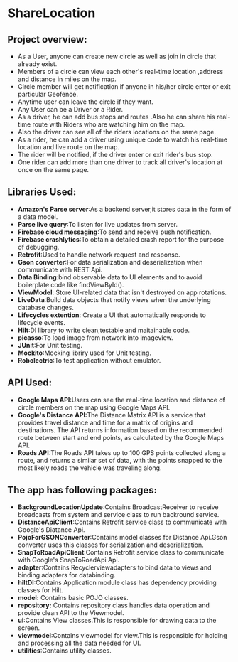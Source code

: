 # ShareLocation

## Project overview:
* As a User, anyone can create new circle as well as  join in circle that already exist.
* Members of a circle can view each other's real-time location ,address and distance in miles on the map.
* Circle member will get notification if anyone in his/her circle enter or exit particular Geofence.
* Anytime user can leave the circle if they want.
* Any User can be a Driver or  a Rider.
* As a driver, he can add bus stops and routes .Also he can share his real-time route with Riders who are watching him on the map.
* Also the driver can see all of the riders locations on the same page.
* As a rider, he can add a driver using unique code to watch his real-time location and live route on the map.
* The rider will be notified, if the driver enter or exit rider's bus stop.
* One rider can add more than one driver to track all driver's location at once on the same page.

## Libraries Used:

* **Amazon's Parse server**:As a backend server,it stores data in the form of a data model.
* **Parse live query**:To listen for live updates from server.
* **Firebase cloud messaging**:To send and receive push notification.
* **Firebase crashlytics**:To obtain a detailed crash report for the purpose of debugging.
* **Retrofit**:Used to handle network request and response.
* **Gson converter**:For data serialization and deserialization when communicate with REST Api.
* **Data Binding**:bind observable data to UI elements and to avoid boilerplate code like findViewById().
* **ViewModel**: Store UI-related data that isn't destroyed on app rotations.
* **LiveData**:Build data objects that notify views when the underlying database changes.
* **Lifecycles extention**: Create a UI that automatically responds to lifecycle events.
* **Hilt**:DI library to write clean,testable and maitainable code.
* **picasso**:To load image from network into imageview.
* **JUnit**:For Unit testing.
* **Mockito**:Mocking libriry used for Unit testing.
* **Robolectric**:To test application without emulator.

## API Used:
* **Google Maps API**:Users can see the real-time location and distance of circle members on the map using Google Maps API.
* **Google's Distance API**:The Distance Matrix API is a service that provides travel distance and time for a matrix of origins and destinations. The API returns information based on the recommended route between start and end points, as calculated by the Google Maps API.
* **Roads API**:The Roads API takes up to 100 GPS points collected along a route, and returns a similar set of data, with the points snapped to the most likely roads the vehicle was traveling along. 



## The app has following packages:
* **BackgroundLocationUpdate**:Contains BroadcastReceiver to receive broadcasts from system and service class to run backround service.
* **DistanceApiClient**:Contains Retrofit service class to communicate with Google's Diatance Api.
* **PojoForGSONConverter**:Contains model classes for Distance Api.Gson converter uses this classes for serialization and deserialization.
* **SnapToRoadApiClient**:Contains Retrofit service class to communicate with Google's SnapToRoadApi Api.
* **adapter**:Contains Recyclerviewadapters to bind data to views and binding adapters for databinding.
* **hiltDI**:Contains Application module class has dependency providing classes for Hilt.
* **model:** Contains basic POJO classes.
* **repository:** Contains repository class handles data operation and provide clean API to the Viewmodel.
* **ui**:Contains View classes.This is responsible for drawing data to the screen.   
* **viewmodel**:Contains viewmodel for view.This is responsible for holding and processing all the data needed for UI.
* **utilities**:Contains utility classes.
 
